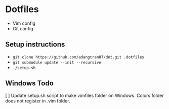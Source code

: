 # Dotfiles

* Vim config
* Git config

## Setup instructions
* `git clone https://github.com/adangtran87/dot.git .dotfiles`
* `git submodule update --init --recursive`
* `./setup.sh`

## Windows Todo
[ ] Update setup.sh script to make vimfiles folder on Windows. Colors folder
does not register in .vim folder.
